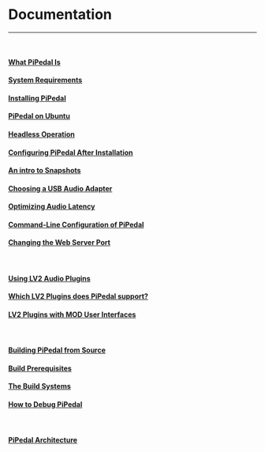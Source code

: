 # Documentation
---

&nbsp;

#### [What PiPedal Is](AboutPiPedal.md)

#### [System Requirements](SystemRequirements.md)

#### [Installing PiPedal](Installing.md)
#### [PiPedal on Ubuntu](Ubuntu.md)
#### [Headless Operation](HeadlessOperation.md)
#### [Configuring PiPedal After Installation](Configuring.md)  
#### [An intro to Snapshots](Snapshots.md)  
#### [Choosing a USB Audio Adapter](ChoosingAUsbAudioAdapter.md)  
#### [Optimizing Audio Latency](AudioLatency.md)  
#### [Command-Line Configuration of PiPedal](CommandLine.md)
#### [Changing the Web Server Port](ChangingTheWebServerPort.md)

&nbsp;
#### [Using LV2 Audio Plugins](UsingLv2Plugins.md)
#### [Which LV2 Plugins does PiPedal support?](WhichLv2PluginsAreSupported.md)
#### [LV2 Plugins with MOD User Interfaces](ModUiSupport.md)

&nbsp;

#### [Building PiPedal from Source](BuildingPiPedalFromSource.md)
#### [Build Prerequisites](BuildPrerequisites.md)
#### [The Build Systems](TheBuildSystem.md)
#### [How to Debug PiPedal](Debugging.md)

&nbsp;
 

#### [PiPedal Architecture](Architecture.md)

